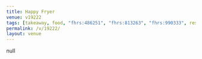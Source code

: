 ```yaml
---
title: Happy Fryer
venue: v19222
tags: [takeaway, food, "fhrs:486251", "fhrs:813263", "fhrs:990333", restaurant, "fhrs:1038666"]
permalink: /v/19222/
layout: venue
---
```

null